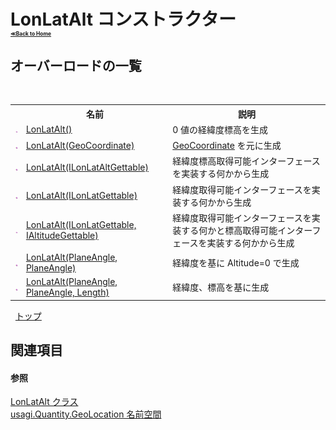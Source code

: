 # LonLatAlt コンストラクター <div style="font-size:30%"><a href="https://github.com/usagi/usagi.cs/blob/master/docs/Home.md">≪Back to Home</a></div> 


## オーバーロードの一覧
&nbsp;<table><tr><th></th><th>名前</th><th>説明</th></tr><tr><td>![Public メソッド](media/pubmethod.gif "Public メソッド")</td><td><a href="M_usagi_Quantity_GeoLocation_LonLatAlt__ctor.md">LonLatAlt()</a></td><td>
0 値の経緯度標高を生成</td></tr><tr><td>![Public メソッド](media/pubmethod.gif "Public メソッド")</td><td><a href="M_usagi_Quantity_GeoLocation_LonLatAlt__ctor_1.md">LonLatAlt(GeoCoordinate)</a></td><td><a href="http://msdn2.microsoft.com/ja-jp/library/ee425989" target="_blank">GeoCoordinate</a> を元に生成</td></tr><tr><td>![Public メソッド](media/pubmethod.gif "Public メソッド")</td><td><a href="M_usagi_Quantity_GeoLocation_LonLatAlt__ctor_2.md">LonLatAlt(ILonLatAltGettable)</a></td><td>
経緯度標高取得可能インターフェースを実装する何かから生成</td></tr><tr><td>![Public メソッド](media/pubmethod.gif "Public メソッド")</td><td><a href="M_usagi_Quantity_GeoLocation_LonLatAlt__ctor_3.md">LonLatAlt(ILonLatGettable)</a></td><td>
経緯度取得可能インターフェースを実装する何かから生成</td></tr><tr><td>![Public メソッド](media/pubmethod.gif "Public メソッド")</td><td><a href="M_usagi_Quantity_GeoLocation_LonLatAlt__ctor_4.md">LonLatAlt(ILonLatGettable, IAltitudeGettable)</a></td><td>
経緯度取得可能インターフェースを実装する何かと標高取得可能インターフェースを実装する何かから生成</td></tr><tr><td>![Public メソッド](media/pubmethod.gif "Public メソッド")</td><td><a href="M_usagi_Quantity_GeoLocation_LonLatAlt__ctor_5.md">LonLatAlt(PlaneAngle, PlaneAngle)</a></td><td>
経緯度を基に Altitude=0 で生成</td></tr><tr><td>![Public メソッド](media/pubmethod.gif "Public メソッド")</td><td><a href="M_usagi_Quantity_GeoLocation_LonLatAlt__ctor_6.md">LonLatAlt(PlaneAngle, PlaneAngle, Length)</a></td><td>
経緯度、標高を基に生成</td></tr></table>&nbsp;
<a href="#lonlatalt-コンストラクター">トップ</a>

## 関連項目


#### 参照
<a href="T_usagi_Quantity_GeoLocation_LonLatAlt.md">LonLatAlt クラス</a><br /><a href="N_usagi_Quantity_GeoLocation.md">usagi.Quantity.GeoLocation 名前空間</a><br />